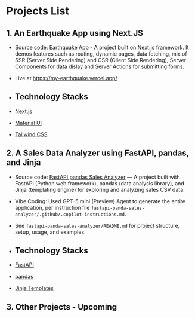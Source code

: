 # Projects List

## 1. An Earthquake App using Next.JS

- Source code: [Earthquake App](https://github.com/peanut101codes/my-dev-work/tree/main/earthquakes-app) - A project built on Next.js framework. It demos features such as routing, dynamic pages, data fetching, mix of SSR (Server Side Rendering) and CSR (Client Side Rendering), Server Components for data dislay and Server Actions for submitting forms.
- Live at https://my-earthquake.vercel.app/

- ## Technology Stacks

- [Next.js](https://nextjs.org/docs)
- [Material UI](https://mui.com/material-ui/getting-started/)
- [Tailwind CSS](https://tailwindcss.com/docs/installation)

## 2. A Sales Data Analyzer using FastAPI, pandas, and Jinja

- Source code: [FastAPI pandas Sales Analyzer](./fastapi-panda-sales-analyzer) — A project built with FastAPI (Python web framework), pandas (data analysis library), and Jinja (templating engine) for exploring and analyzing sales CSV data. 
- Vibe Coding: Used GPT-5 mini (Preview) Agent to generate the entire application, per instruction file `fastapi-panda-sales-analyzer/.github/.copilot-instructions.md`. 
- See `fastapi-panda-sales-analyzer/README.md` for project structure, setup, usage, and examples.

- ## Technology Stacks

- [FastAPI](https://fastapi.tiangolo.com)
- [pandas](https://pandas.pydata.org/docs/index.html)
- [Jinja Templates](https://jinja.palletsprojects.com/en/stable/templates/)

## 3. Other Projects - Upcoming









